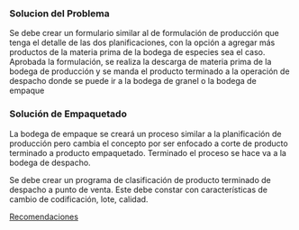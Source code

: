 ### Solucion del Problema

Se debe crear un formulario similar al de formulación de producción que tenga el detalle de las dos planificaciones, con la opción a agregar más productos de la materia prima
de la bodega de especies sea el caso.  Aprobada la formulación, se realiza la descarga de materia prima de la bodega de producción y se manda el producto terminado a la operación
de despacho donde se puede ir a la bodega de granel o la bodega de empaque

### Solución de Empaquetado
La bodega de empaque se creará un proceso similar a la planificación de producción pero cambia el concepto por ser enfocado a corte de producto terminado a producto empaquetado.
Terminado el proceso se hace va a la bodega de despacho. 

Se debe crear un programa de clasificación de producto terminado de despacho a punto de venta. Este debe constar con características de cambio de codificación, lote, calidad. 

[Recomendaciones](https://github.com/DavidLeonP/DavidLeonP-DavidLeon.github.io/recomendaciones.md) 
